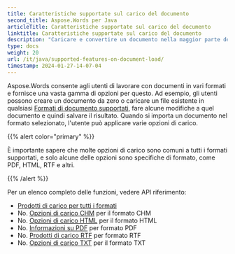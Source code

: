 ```yaml
---
title: Caratteristiche supportate sul carico del documento
second_title: Aspose.Words per Java
articleTitle: Caratteristiche supportate sul carico del documento
linktitle: Caratteristiche supportate sul carico del documento
description: "Caricare e convertire un documento nella maggior parte dei formati popolari e supporta un sacco di Microsoft Word caratteristiche."
type: docs
weight: 20
url: /it/java/supported-features-on-document-load/
timestamp: 2024-01-27-14-07-04
---
```


Aspose.Words consente agli utenti di lavorare con documenti in vari formati e fornisce una vasta gamma di opzioni per questo. Ad esempio, gli utenti possono creare un documento da zero o caricare un file esistente in qualsiasi [Formati di documento supportati](/words/it/java/supported-document-formats/), fare alcune modifiche a quel documento e quindi salvare il risultato. Quando si importa un documento nel formato selezionato, l'utente può applicare varie opzioni di carico.

{{% alert color="primary" %}}

È importante sapere che molte opzioni di carico sono comuni a tutti i formati supportati, e solo alcune delle opzioni sono specifiche di formato, come PDF, HTML, RTF e altri.

{{% /alert %}}

Per un elenco completo delle funzioni, vedere API riferimento:

- [Prodotti di carico per tutti i formati](https://reference.aspose.com/words/java/com.aspose.words/loadoptions/)
- No. [Opzioni di carico CHM](https://reference.aspose.com/words/java/com.aspose.words/chmloadoptions/) per il formato CHM
- No. [Opzioni di carico HTML](https://reference.aspose.com/words/java/com.aspose.words/htmlloadoptions/) per il formato HTML
- No. [Informazioni su PDF](https://reference.aspose.com/words/java/com.aspose.words/pdfloadoptions/) per formato PDF
- No. [Prodotti di carico RTF](https://reference.aspose.com/words/java/com.aspose.words/rtfloadoptions/) per formato RTF
- No. [Opzioni di carico TXT](https://reference.aspose.com/words/java/com.aspose.words/txtloadoptions/) per il formato TXT
